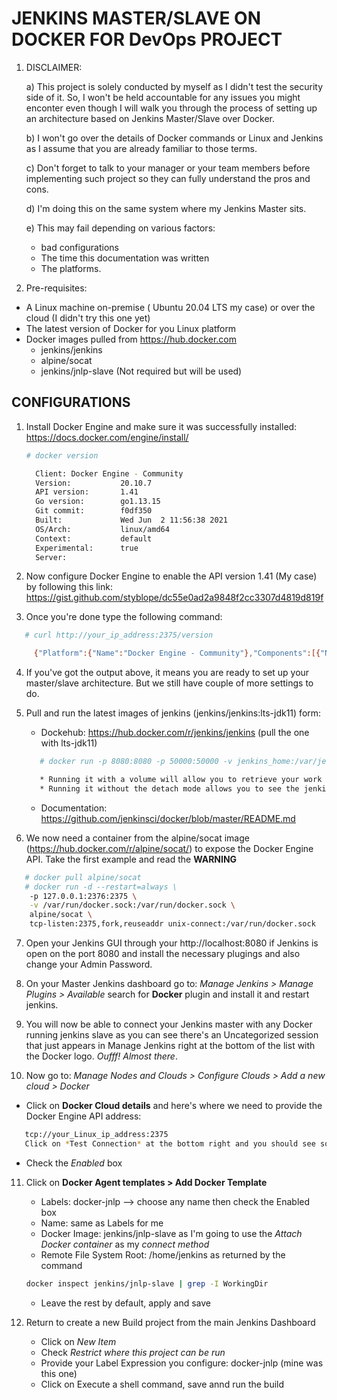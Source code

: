 # JENKINS MASTER/SLAVE ON DOCKER FOR DevOps PROJECT

1. DISCLAIMER:

   a) This project is solely conducted by myself as I didn't test the     security side of it. So, I won't be held accountable for any issues you might enconter even though I will walk you through the process of setting up an architecture based on Jenkins Master/Slave over Docker.
   
   b) I won't go over the details of Docker commands or Linux and Jenkins as I assume that you are already familiar to those terms.

   c) Don't forget to talk to your manager or your team members before implementing such project so they can fully understand the pros and cons.

   d) I'm doing this on the same system where my Jenkins Master sits.

   e) This may fail depending on various factors:
      - bad configurations
      - The time this documentation was written
      - The platforms.
   

2. Pre-requisites:

 - A Linux machine on-premise ( Ubuntu 20.04 LTS my case) or over the cloud (I didn't try this one yet)
 - The latest version of Docker for you Linux platform
 - Docker images pulled from https://hub.docker.com
   - jenkins/jenkins
   - alpine/socat
   - jenkins/jnlp-slave (Not required but will be used)

## CONFIGURATIONS

1. Install Docker Engine and make sure it was successfully installed: https://docs.docker.com/engine/install/
   ```sh
   # docker version

     Client: Docker Engine - Community
     Version:           20.10.7
     API version:       1.41
     Go version:        go1.13.15
     Git commit:        f0df350
     Built:             Wed Jun  2 11:56:38 2021
     OS/Arch:           linux/amd64
     Context:           default
     Experimental:      true
     Server: 
   ```
2. Now configure Docker Engine to enable the API version 1.41 (My case) by following this link: https://gist.github.com/styblope/dc55e0ad2a9848f2cc3307d4819d819f

3. Once you're done type the following command:
```sh
   # curl http://your_ip_address:2375/version

     {"Platform":{"Name":"Docker Engine - Community"},"Components":[{"Name":"Engine","Version":"20.10.7","Details":{"ApiVersion":"1.41","Arch":"amd64","BuildTime":"2021-06-02T11:54:50.000000000+00:00","Experimental":"false","GitCommit":"b0f5bc3","GoVersion":"go1.13.15","KernelVersion":"5.8.0-59-generic","MinAPIVersion":"1.12","Os":"linux"}},{"Name":"containerd","Version":"1.4.6","Details":{"GitCommit":"d71fcd7d8303cbf684402823e425e9dd2e99285d"}},{"Name":"runc","Version":"1.0.0-rc95","Details":{"GitCommit":"b9ee9c6314599f1b4a7f497e1f1f856fe433d3b7"}},{"Name":"docker-init","Version":"0.19.0","Details":{"GitCommit":"de40ad0"}}],"Version":"20.10.7","ApiVersion":"1.41","MinAPIVersion":"1.12","GitCommit":"b0f5bc3","GoVersion":"go1.13.15","Os":"linux","Arch":"amd64","KernelVersion":"5.8.0-59-generic","BuildTime":"2021-06-02T11:54:50.000000000+00:00"}
```
4. If you've got the output above, it means you are ready to set up your master/slave architecture. But we still have couple of more settings to do.

5. Pull and run the latest images of jenkins (jenkins/jenkins:lts-jdk11) form: 
   - Dockehub: https://hub.docker.com/r/jenkins/jenkins (pull the one with lts-jdk11)
   ```sh
      # docker run -p 8080:8080 -p 50000:50000 -v jenkins_home:/var/jenkins_home jenkins/jenkins:lts-jdk11
   
      * Running it with a volume will allow you to retrieve your work after a disaster.
      * Running it without the detach mode allows you to see the jenkins master initialAdminPassword and its flow.
   ```
   - Documentation: https://github.com/jenkinsci/docker/blob/master/README.md

6. We now need a container from the alpine/socat image (https://hub.docker.com/r/alpine/socat/) to expose the Docker Engine API. Take the first example and read the **WARNING**
```sh
   # docker pull alpine/socat
   # docker run -d --restart=always \
    -p 127.0.0.1:2376:2375 \
    -v /var/run/docker.sock:/var/run/docker.sock \
    alpine/socat \
    tcp-listen:2375,fork,reuseaddr unix-connect:/var/run/docker.sock
```
7. Open your Jenkins GUI through your http://localhost:8080 if Jenkins is open on the port 8080 and install the necessary plugings and also change your Admin Password.

8. On your Master Jenkins dashboard go to:
*Manage Jenkins > Manage Plugins > Available* search for **Docker** plugin and install it and restart jenkins.

9. You will now be able to connect your Jenkins master with any Docker running jenkins slave as you can see there's an Uncategorized session that just appears in Manage Jenkins right at the bottom of the list with the Docker logo. *Oufff! Almost there*.

10. Now go to:
  *Manage Nodes and Clouds > Configure Clouds > Add a new cloud > Docker*
  
  - Click on **Docker Cloud details** and here's where we need to provide the Docker Engine API address: 
  ```sh 
     tcp://your_Linux_ip_address:2375
     Click on *Test Connection* at the bottom right and you should see something like this: Version = 20.10.7, API Version = 1.41
  ```
  - Check the *Enabled* box

11. Click on **Docker Agent templates > Add Docker Template**
    - Labels: docker-jnlp --> choose any name then check the Enabled box
    - Name: same as Labels for me
    - Docker Image: jenkins/jnlp-slave as I'm going to use the *Attach Docker container* as my *connect method*
    - Remote File System Root: /home/jenkins as returned by the command
    ```sh
    docker inspect jenkins/jnlp-slave | grep -I WorkingDir
    ```
    - Leave the rest by default, apply and save

12. Return to create a new Build project from the main Jenkins Dashboard
    - Click on *New Item*
    - Check *Restrict where this project can be run*
    - Provide your Label Expression you configure: docker-jnlp (mine was this one)
    - Click on Execute a shell command, save annd run the build
